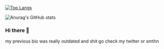 [![Top Langs](https://github-readme-stats.vercel.app/api/top-langs/?username=teotm)](https://github.com/anuraghazra/github-readme-stats)

![Anurag's GitHub stats](https://github-readme-stats.vercel.app/api?username=teotm&show_icons=true&theme=radical)

### Hi there 👋

my previous bio was really outdated and shit go check my twitter or smthn
